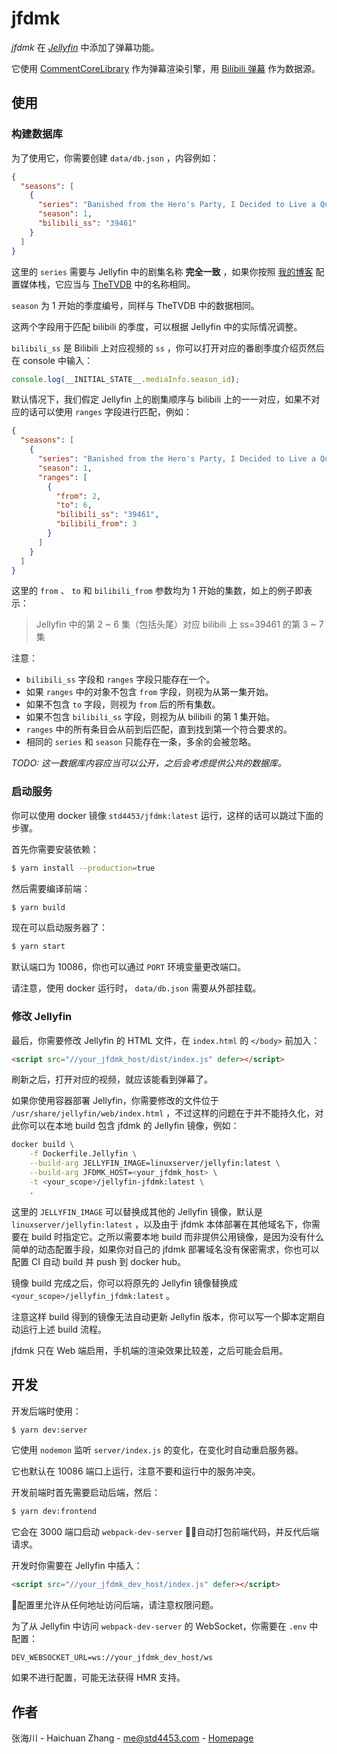 # jfdmk

_jfdmk_ 在 [_Jellyfin_](https://jellyfin.org/) 中添加了弹幕功能。

它使用 [CommentCoreLibrary](https://github.com/jabbany/CommentCoreLibrary) 作为弹幕渲染引擎，用 [Bilibili 弹幕](https://github.com/SocialSisterYi/bilibili-API-collect/blob/master/danmaku/danmaku_xml.md) 作为数据源。

## 使用

### 构建数据库

为了使用它，你需要创建 `data/db.json` ，内容例如：

```json
{
  "seasons": [
    {
      "series": "Banished from the Hero's Party, I Decided to Live a Quiet Life in the Countryside",
      "season": 1,
      "bilibili_ss": "39461"
    }
  ]
}
```

这里的 `series` 需要与 Jellyfin 中的剧集名称 **完全一致** ，如果你按照 [我的博客](https://blog.std4453.com:444/nas-from-zero-media-part/) 配置媒体栈，它应当与 [TheTVDB](https://thetvdb.com/) 中的名称相同。

`season` 为 1 开始的季度编号，同样与 TheTVDB 中的数据相同。

这两个字段用于匹配 bilibili 的季度，可以根据 Jellyfin 中的实际情况调整。

`bilibili_ss` 是 Bilibili 上对应视频的 `ss` ，你可以打开对应的番剧季度介绍页然后在 console 中输入：

```js
console.log(__INITIAL_STATE__.mediaInfo.season_id);
```

默认情况下，我们假定 Jellyfin 上的剧集顺序与 bilibili 上的一一对应，如果不对应的话可以使用 `ranges` 字段进行匹配，例如：

```json
{
  "seasons": [
    {
      "series": "Banished from the Hero's Party, I Decided to Live a Quiet Life in the Countryside",
      "season": 1,
      "ranges": [
        {
          "from": 2,
          "to": 6,
          "bilibili_ss": "39461",
          "bilibili_from": 3
        }
      ]
    }
  ]
}
```

这里的 `from` 、 `to` 和 `bilibili_from` 参数均为 1 开始的集数，如上的例子即表示：

> Jellyfin 中的第 2 ~ 6 集（包括头尾）对应 bilibili 上 ss=39461 的第 3 ~ 7 集

注意：
- `bilibili_ss` 字段和 `ranges` 字段只能存在一个。
- 如果 `ranges` 中的对象不包含 `from` 字段，则视为从第一集开始。
- 如果不包含 `to` 字段，则视为 `from` 后的所有集数。
- 如果不包含 `bilibili_ss` 字段，则视为从 bilibili 的第 1 集开始。
- `ranges` 中的所有条目会从前到后匹配，直到找到第一个符合要求的。
- 相同的 `series` 和 `season` 只能存在一条，多余的会被忽略。

_TODO: 这一数据库内容应当可以公开，之后会考虑提供公共的数据库。_

### 启动服务

你可以使用 docker 镜像 `std4453/jfdmk:latest` 运行，这样的话可以跳过下面的步骤。

首先你需要安装依赖：

```bash
$ yarn install --production=true
```

然后需要编译前端：

```bash
$ yarn build
```

现在可以启动服务器了：

```bash
$ yarn start
```

默认端口为 10086，你也可以通过 `PORT` 环境变量更改端口。

请注意，使用 docker 运行时， `data/db.json` 需要从外部挂载。

### 修改 Jellyfin

最后，你需要修改 Jellyfin 的 HTML 文件，在 `index.html` 的 `</body>` 前加入：

```html
<script src="//your_jfdmk_host/dist/index.js" defer></script>
```

刷新之后，打开对应的视频，就应该能看到弹幕了。

如果你使用容器部署 Jellyfin，你需要修改的文件位于 `/usr/share/jellyfin/web/index.html` ，不过这样的问题在于并不能持久化，对此你可以在本地 build 包含 jfdmk 的 Jellyfin 镜像，例如：

```bash
docker build \
	-f Dockerfile.Jellyfin \
	--build-arg JELLYFIN_IMAGE=linuxserver/jellyfin:latest \
	--build-arg JFDMK_HOST=<your_jfdmk_host> \
	-t <your_scope>/jellyfin-jfdmk:latest \
	.
```

这里的 `JELLYFIN_IMAGE` 可以替换成其他的 Jellyfin 镜像，默认是 `linuxserver/jellyfin:latest` ，以及由于 jfdmk 本体部署在其他域名下，你需要在 build 时指定它。之所以需要本地 build 而非提供公用镜像，是因为没有什么简单的动态配置手段，如果你对自己的 jfdmk 部署域名没有保密需求，你也可以配置 CI 自动 build 并 push 到 docker hub。

镜像 build 完成之后，你可以将原先的 Jellyfin 镜像替换成 `<your_scope>/jellyfin_jfdmk:latest` 。

注意这样 build 得到的镜像无法自动更新 Jellyfin 版本，你可以写一个脚本定期自动运行上述 build 流程。

jfdmk 只在 Web 端启用，手机端的渲染效果比较差，之后可能会启用。

## 开发

开发后端时使用：

```bash
$ yarn dev:server
```

它使用 `nodemon` 监听 `server/index.js` 的变化，在变化时自动重启服务器。

它也默认在 10086 端口上运行，注意不要和运行中的服务冲突。

开发前端时首先需要启动后端，然后：

```bash
$ yarn dev:frontend
```

它会在 3000 端口启动 `webpack-dev-server` ，自动打包前端代码，并反代后端请求。

开发时你需要在 Jellyfin 中插入：

```html
<script src="//your_jfdmk_dev_host/index.js" defer></script>
```

配置里允许从任何地址访问后端，请注意权限问题。

为了从 Jellyfin 中访问 `webpack-dev-server` 的 WebSocket，你需要在 `.env` 中配置：

```
DEV_WEBSOCKET_URL=ws://your_jfdmk_dev_host/ws
```

如果不进行配置，可能无法获得 HMR 支持。
## 作者

张海川 - Haichuan Zhang - [me@std4453.com](mailto:me@std4453.com) - [Homepage](https://blog.std4453.com:444)
